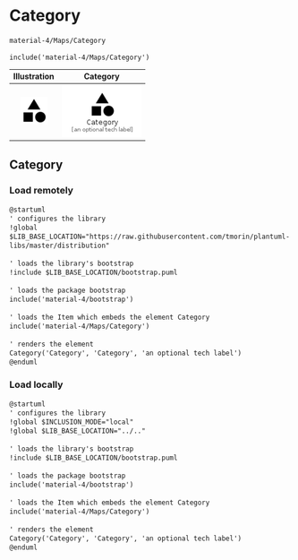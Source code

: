 # Category


```text
material-4/Maps/Category
```

```text
include('material-4/Maps/Category')
```



| Illustration | Category |
| :---: | :---: |
| ![illustration for Illustration](../../material-4/Maps/Category.png) | ![illustration for Category](../../material-4/Maps/Category.Local.png) |




## Category

### Load remotely
```plantuml
@startuml
' configures the library
!global $LIB_BASE_LOCATION="https://raw.githubusercontent.com/tmorin/plantuml-libs/master/distribution"

' loads the library's bootstrap
!include $LIB_BASE_LOCATION/bootstrap.puml

' loads the package bootstrap
include('material-4/bootstrap')

' loads the Item which embeds the element Category
include('material-4/Maps/Category')

' renders the element
Category('Category', 'Category', 'an optional tech label')
@enduml
```

### Load locally
```plantuml
@startuml
' configures the library
!global $INCLUSION_MODE="local"
!global $LIB_BASE_LOCATION="../.."

' loads the library's bootstrap
!include $LIB_BASE_LOCATION/bootstrap.puml

' loads the package bootstrap
include('material-4/bootstrap')

' loads the Item which embeds the element Category
include('material-4/Maps/Category')

' renders the element
Category('Category', 'Category', 'an optional tech label')
@enduml
```


